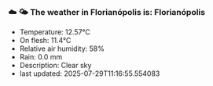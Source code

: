 ### ☁️ 🌤️  The weather in Florianópolis is: Florianópolis

- Temperature: 12.57°C
- On flesh: 11.4°C
- Relative air humidity: 58%
- Rain: 0.0 mm
- Description: Clear sky
- last updated: 2025-07-29T11:16:55.554083
